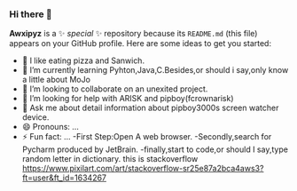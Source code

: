 ### Hi there 👋
**Awxipyz** is a ✨ _special_ ✨ repository because its `README.md` (this file) appears on your GitHub profile.
Here are some ideas to get you started:
- 🔭 I like eating pizza and Sanwich.
- 🌱 I’m currently learning Pyhton,Java,C.Besides,or should i say,only know a little about MoJo
- 👯 I’m looking to collaborate on an unexited project.
- 🤔 I’m looking for help with ARISK and pipboy(fcrownarisk)
- 💬 Ask me about detail information about pipboy3000s screen watcher device. 
- 😄 Pronouns: ...
- ⚡ Fun fact: ...
-First Step:Open A web browser.
-Secondly,search for Pycharm produced by JetBrain.
-finally,start to code,or should I say,type random letter in dictionary.
this is stackoverflow
https://www.pixilart.com/art/stackoverflow-sr25e87a2bca4aws3?ft=user&ft_id=1634267
